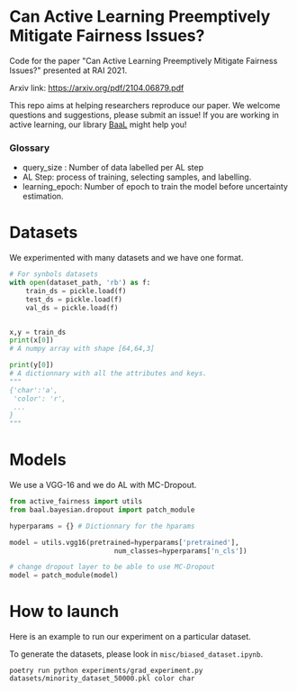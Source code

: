 # Can Active Learning Preemptively Mitigate Fairness Issues?

Code for the paper "Can Active Learning Preemptively Mitigate Fairness Issues?" presented at RAI 2021.

Arxiv link: https://arxiv.org/pdf/2104.06879.pdf

This repo aims at helping researchers reproduce our paper. We welcome questions and suggestions, please submit an issue! 
If you are working in active learning, our library [BaaL](https://github.com/ElementAI/baal/) might help you!


### Glossary

* query_size : Number of data labelled per AL step
* AL Step: process of training, selecting samples, and labelling.
* learning_epoch: Number of epoch to train the model before uncertainty estimation.


# Datasets

We experimented with many datasets and we have one format.

```python
# For synbols datasets
with open(dataset_path, 'rb') as f:
    train_ds = pickle.load(f)
    test_ds = pickle.load(f)
    val_ds = pickle.load(f)


x,y = train_ds
print(x[0])
# A numpy array with shape [64,64,3]

print(y[0])
# A dictionnary with all the attributes and keys.
"""
{'char':'a',
 'color': 'r',
 ...
}
"""
```

# Models

We use a VGG-16 and we do AL with MC-Dropout.

```python
from active_fairness import utils
from baal.bayesian.dropout import patch_module

hyperparams = {} # Dictionnary for the hparams

model = utils.vgg16(pretrained=hyperparams['pretrained'],
                          num_classes=hyperparams['n_cls'])

# change dropout layer to be able to use MC-Dropout
model = patch_module(model)
```

# How to launch

Here is an example to run our experiment on a particular dataset.

To generate the datasets, please look in `misc/biased_dataset.ipynb`.

`poetry run python experiments/grad_experiment.py datasets/minority_dataset_50000.pkl color char`
